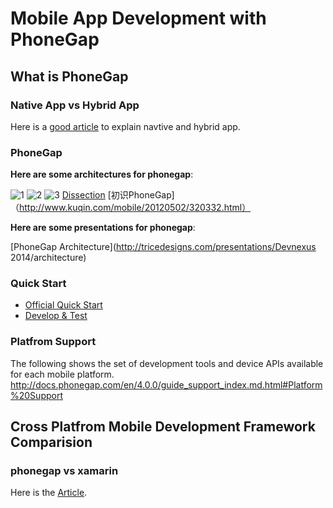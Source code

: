 # Mobile App Development with PhoneGap

## What is PhoneGap

### Native App vs Hybrid App

Here is a [good article](http://blog.qburst.com/2012/07/native-and-hybrid-mobile-apps/) to explain navtive and hybrid app.

### PhoneGap

__Here are some architectures for phonegap__:

![1](https://www.filepicker.io/api/file/O99y6AWASxiRdViG2J5j)
![2](https://html5hu.files.wordpress.com/2011/10/phonegap-architecture-by-ibm-29-july-2011-modules-instead-plug-ins.jpg)
![3](http://ladaninikunj1.blog.com/files/2012/09/architechure1.png)
[Dissection](http://agiliq.com/blog/2012/09/dissecting-phonegaps-architecture/)
[初识PhoneGap]（http://www.kuqin.com/mobile/20120502/320332.html）

__Here are some presentations for phonegap__:

[PhoneGap Architecture](http://tricedesigns.com/presentations/Devnexus 2014/architecture)

### Quick Start

* [Official Quick Start](http://docs.phonegap.com/en/edge/guide_platforms_index.md.html)
* [Develop & Test](https://app.slidecaptain.com/flows/51e0331a48124000000001ce/develop-test-and-debug-cross-platforms-apps-with-phonegap/embed#/intro/1)

### Platfrom Support

The following shows the set of development tools and device APIs available for each mobile platform. 
<http://docs.phonegap.com/en/4.0.0/guide_support_index.md.html#Platform%20Support>

## Cross Platfrom Mobile Development Framework Comparision

### phonegap vs xamarin
Here is the [Article](http://www.mammoth.com.au/blog/cross-platform-mobile-development-phonegap-vs-xamarin).


